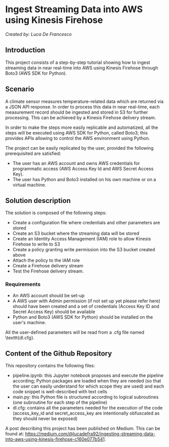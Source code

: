 # Ingest Streaming Data into AWS using Kinesis Firehose

*Created by: Luca De Francesco*

## Introduction

This project consists of a step-by-step tutorial showing how to ingest streaming data in near real-time into AWS using Kinesis Firehose through Boto3 (AWS SDK for Python).


## Scenario

A climate sensor measures temperature-related data which are returned via a JSON API response. In order to process this data in near real-time, each measurement record should be ingested and stored in S3  for further processing. This can be achieved by a Kinesis Firehose delivery stream.

In order to make the steps more easily replicable and automatized, all the steps will be executed using AWS SDK for Python, called Boto3; this provides APIs allowing to control the AWS environment using Python.

The project can be easily replicated by the user, provided the following prerequisited are satisfied:
- The user has an AWS account and owns AWS credentials for programmatic access (AWS Access Key Id and AWS Secret Access Key).
- The user has Python and Boto3 installed on his own machine or on a virtual machine.


## Solution description

The solution is composed of the following steps:
- Create a configuration file where credentials and other parameters are stored
- Create an S3 bucket where the streaming data will be stored
- Create an Identity Access Management (IAM) role to allow Kinesis Firehose to write to S3
- Create a policy granting write permission into the S3 bucket created above
- Attach the policy to the IAM role
- Create a Firehose delivery stream
- Test the Firehose delivery stream.

### Requirements
- An AWS account should be set-up
- A AWS user with Admin permission (if not set up yet please refer here) should have been created and a set of credentials (Access Key ID and Secret Access Key) should be available
- Python and Boto3 (AWS SDK for Python) should be installed on the user's machine.

All the user-defined parameters will be read from a .cfg file named \texttt{dl.cfg}.

## Content of the Github Repository

This repository contains the following files:
- pipeline.ipynb: this Jupyter notebook proposes and execute the pipeline according; Python packages are loaded when they are needed (so that the user can easily understand for which scope they are used) and each code snippet is well-described with text cells
- main.py: this Python file is structured according to logical subroutines (one subroutine for each step of the pipeline)
- dl.cfg: contains all the parameters needed for the execution of the code (access_key_id and secret_access_key are intentionally obfuscated as they should never be exposed)

A post describing this project has been published on Medium. This can be found at: https://medium.com/@lucadefra92/ingesting-streaming-data-into-aws-using-kinesis-firehose-c160e077b541.
